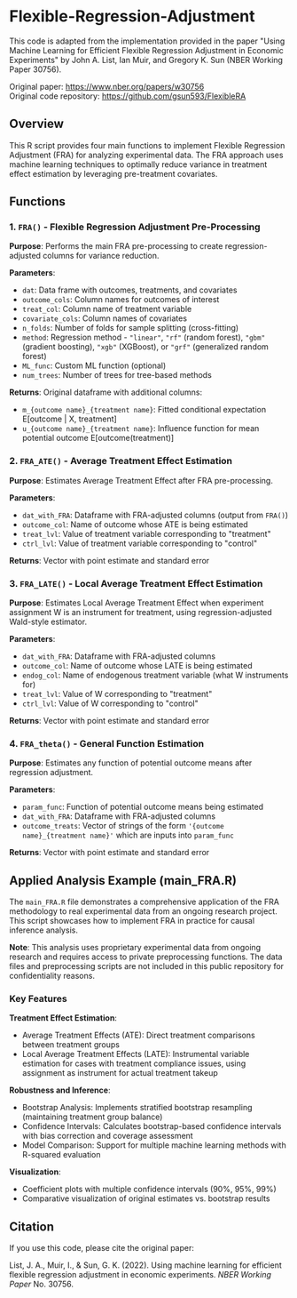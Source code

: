 # Flexible-Regression-Adjustment

This code is adapted from the implementation provided in the paper "Using Machine Learning for Efficient Flexible Regression Adjustment in Economic Experiments" by John A. List, Ian Muir, and Gregory K. Sun (NBER Working Paper 30756).

Original paper: https://www.nber.org/papers/w30756  
Original code repository: https://github.com/gsun593/FlexibleRA

## Overview

This R script provides four main functions to implement Flexible Regression Adjustment (FRA) for analyzing experimental data. The FRA approach uses machine learning techniques to optimally reduce variance in treatment effect estimation by leveraging pre-treatment covariates.

## Functions

### 1. `FRA()` - Flexible Regression Adjustment Pre-Processing

**Purpose**: Performs the main FRA pre-processing to create regression-adjusted columns for variance reduction.

**Parameters**:
- `dat`: Data frame with outcomes, treatments, and covariates
- `outcome_cols`: Column names for outcomes of interest
- `treat_col`: Column name of treatment variable
- `covariate_cols`: Column names of covariates
- `n_folds`: Number of folds for sample splitting (cross-fitting)
- `method`: Regression method - `"linear"`, `"rf"` (random forest), `"gbm"` (gradient boosting), `"xgb"` (XGBoost), or `"grf"` (generalized random forest)
- `ML_func`: Custom ML function (optional)
- `num_trees`: Number of trees for tree-based methods

**Returns**: Original dataframe with additional columns:
- `m_{outcome name}_{treatment name}`: Fitted conditional expectation E[outcome | X, treatment]
- `u_{outcome name}_{treatment name}`: Influence function for mean potential outcome E[outcome(treatment)]

### 2. `FRA_ATE()` - Average Treatment Effect Estimation

**Purpose**: Estimates Average Treatment Effect after FRA pre-processing.

**Parameters**:
- `dat_with_FRA`: Dataframe with FRA-adjusted columns (output from `FRA()`)
- `outcome_col`: Name of outcome whose ATE is being estimated
- `treat_lvl`: Value of treatment variable corresponding to "treatment"
- `ctrl_lvl`: Value of treatment variable corresponding to "control"

**Returns**: Vector with point estimate and standard error

### 3. `FRA_LATE()` - Local Average Treatment Effect Estimation

**Purpose**: Estimates Local Average Treatment Effect when experiment assignment W is an instrument for treatment, using regression-adjusted Wald-style estimator.

**Parameters**:
- `dat_with_FRA`: Dataframe with FRA-adjusted columns
- `outcome_col`: Name of outcome whose LATE is being estimated
- `endog_col`: Name of endogenous treatment variable (what W instruments for)
- `treat_lvl`: Value of W corresponding to "treatment"
- `ctrl_lvl`: Value of W corresponding to "control"

**Returns**: Vector with point estimate and standard error

### 4. `FRA_theta()` - General Function Estimation

**Purpose**: Estimates any function of potential outcome means after regression adjustment.

**Parameters**:
- `param_func`: Function of potential outcome means being estimated
- `dat_with_FRA`: Dataframe with FRA-adjusted columns
- `outcome_treats`: Vector of strings of the form `'{outcome name}_{treatment name}'` which are inputs into `param_func`

**Returns**: Vector with point estimate and standard error

## Applied Analysis Example (main_FRA.R)

The `main_FRA.R` file demonstrates a comprehensive application of the FRA methodology to real experimental data from an ongoing research project. This script showcases how to implement FRA in practice for causal inference analysis.

**Note**: This analysis uses proprietary experimental data from ongoing research and requires access to private preprocessing functions. The data files and preprocessing scripts are not included in this public repository for confidentiality reasons.

### Key Features

**Treatment Effect Estimation**:
- Average Treatment Effects (ATE): Direct treatment comparisons between treatment groups
- Local Average Treatment Effects (LATE): Instrumental variable estimation for cases with treatment compliance issues, using assignment as instrument for actual treatment takeup

**Robustness and Inference**:
- Bootstrap Analysis: Implements stratified bootstrap resampling (maintaining treatment group balance)
- Confidence Intervals: Calculates bootstrap-based confidence intervals with bias correction and coverage assessment
- Model Comparison: Support for multiple machine learning methods with R-squared evaluation

**Visualization**:
- Coefficient plots with multiple confidence intervals (90%, 95%, 99%)
- Comparative visualization of original estimates vs. bootstrap results

## Citation

If you use this code, please cite the original paper:

List, J. A., Muir, I., & Sun, G. K. (2022). Using machine learning for efficient flexible regression adjustment in economic experiments. *NBER Working Paper* No. 30756.
